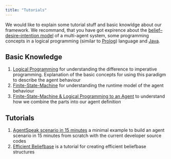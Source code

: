 ```yaml
---
title: "Tutorials"
---
```

We would like to explain some tutorial stuff and basic knowldge about our framework. We recommand, that you have got expirence about the [belief–desire–intention model](https://en.wikipedia.org/wiki/Belief%E2%80%93desire%E2%80%93intention_software_model) of a multi-agent system, some programming concepts in a logical programming (similar to [Prolog](https://en.wikipedia.org/wiki/Prolog)) language and [Java](https://docs.oracle.com/javase/tutorial/).

## Basic Knowledge

1. [Logical Programming](basic-logicalprogramming) for understanding the difference to imperative programming. Explanation of the basic concepts for using this paradigm to describe the agent behaviour
2. [Finite-State-Machine](basic-finitestatemachine) for understanding the runtime model of the agent behaviour
3. [Finite-State-Machine & Logical Programming to an Agent](basic-fsm-logical-to-agent) to understand how we combine the parts into our agent definition

## Tutorials

1. [AgentSpeak scenario in 15 minutes](tutorial-agentspeak-in-fifteen-minutes) a minimal example to build an agent scenario in 15 minutes from scratch with the current developer source codes
2. [Efficient Beliefbase](tutorial-efficient-beliefbase) is a tutorial for creating efficient beliefbase structures
